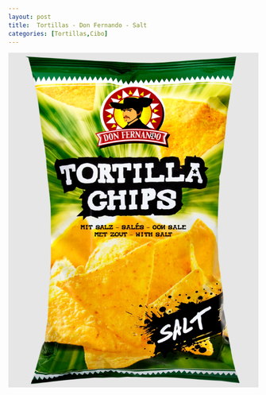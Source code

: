 ```yaml
---
layout: post
title:  Tortillas - Don Fernando - Salt
categories: [Tortillas,Cibo]
---
```


![tortillas don fernando salt](../images/tortillas/don-fernando.png "Tortillas Don Fernando Salt")
